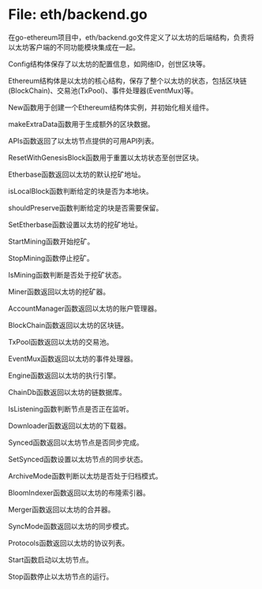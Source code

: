 # File: eth/backend.go

在go-ethereum项目中，eth/backend.go文件定义了以太坊的后端结构，负责将以太坊客户端的不同功能模块集成在一起。

Config结构体保存了以太坊的配置信息，如网络ID，创世区块等。

Ethereum结构体是以太坊的核心结构，保存了整个以太坊的状态，包括区块链(BlockChain)、交易池(TxPool)、事件处理器(EventMux)等。

New函数用于创建一个Ethereum结构体实例，并初始化相关组件。

makeExtraData函数用于生成额外的区块数据。

APIs函数返回了以太坊节点提供的可用API列表。

ResetWithGenesisBlock函数用于重置以太坊状态至创世区块。

Etherbase函数返回以太坊的默认挖矿地址。

isLocalBlock函数判断给定的块是否为本地块。

shouldPreserve函数判断给定的块是否需要保留。

SetEtherbase函数设置以太坊的挖矿地址。

StartMining函数开始挖矿。

StopMining函数停止挖矿。

IsMining函数判断是否处于挖矿状态。

Miner函数返回以太坊的挖矿器。

AccountManager函数返回以太坊的账户管理器。

BlockChain函数返回以太坊的区块链。

TxPool函数返回以太坊的交易池。

EventMux函数返回以太坊的事件处理器。

Engine函数返回以太坊的执行引擎。

ChainDb函数返回以太坊的链数据库。

IsListening函数判断节点是否正在监听。

Downloader函数返回以太坊的下载器。

Synced函数返回以太坊节点是否同步完成。

SetSynced函数设置以太坊节点的同步状态。

ArchiveMode函数判断以太坊是否处于归档模式。

BloomIndexer函数返回以太坊的布隆索引器。

Merger函数返回以太坊的合并器。

SyncMode函数返回以太坊的同步模式。

Protocols函数返回以太坊的协议列表。

Start函数启动以太坊节点。

Stop函数停止以太坊节点的运行。

